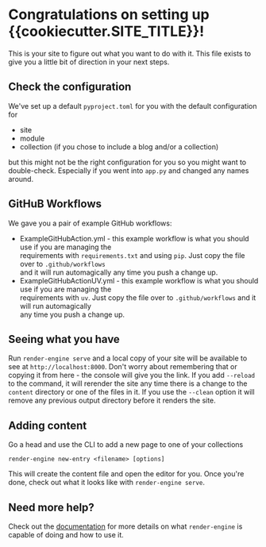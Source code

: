 # Congratulations on setting up {{cookiecutter.SITE_TITLE}}!

This is your site to figure out what you want to do with it. This file exists to give you a 
little bit of direction in your next steps.

## Check the configuration

We've set up a default `pyproject.toml` for you with the default configuration for
- site
- module
- collection (if you chose to include a blog and/or a collection)

but this might not be the right configuration for you so you might want to double-check. Especially
if you went into `app.py` and changed any names around.

## GitHuB Workflows
We gave you a pair of example GitHub workflows:
- ExampleGitHubAction.yml - this example workflow is what you should use if you are managing the \
requirements with `requirements.txt` and using `pip`. Just copy the file over to `.github/workflows` \
and it will run automagically any time you push a change up.
- ExampleGitHubActionUV.yml - this example workflow is what you should use if you are managing the \
requirements with `uv`. Just copy the file over to `.github/workflows` and it will run automagically \
any time you push a change up.

## Seeing what you have
Run `render-engine serve` and a local copy of your site will be available to see at 
`http://localhost:8000`. Don't worry about remembering that or copying it from here - the console
will give you the link. If you add `--reload` to the command, it will rerender the site any time
there is a change to the `content` directory or one of the files in it. If you use the `--clean`
option it will remove any previous output directory before it renders the site.

## Adding content
Go a head and use the CLI to add a new page to one of your collections
```shell
render-engine new-entry <filename> [options]
```
This will create the content file and open the editor for you. Once you're done, check out what it 
looks like with `render-engine serve`.

## Need more help?
Check out the [documentation](https://render-engine.readthedocs.io/en/latest/) for more details on
what `render-engine` is capable of doing and how to use it.

